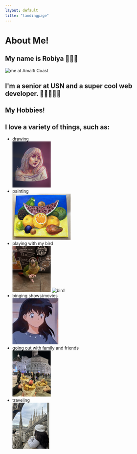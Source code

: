 ```yaml
---
layout: default
title: "landingpage"
---
```


<h1>About Me!</h1>

  <h2>My name is Robiya 🙋🏻‍♀️</h2>
  <img src="me.png" alt="me at Amalfi Coast" style="width:150px;height:190px;">
  <h2>I'm a senior at USN and a super cool web developer. 👩🏻‍💻😎💅</h2>

  <h2>My Hobbies!</h2>
  <h2>I love a variety of things, such as:</h2>
  <ul>
    <li>drawing</li>
    <img src="billieeilish.png" alt="billie eilish" style="width:125px;height:150px;"> 
    <li>painting</li>
    <img src="painting.png" alt="bird with fruits--frida kahlo" style="width:190px;height:150px;">
    <li>playing with my bird</li>
    <img src="bird2.jpeg" alt="bird" style="width:125px;height:150px;"> 
    <img src="jonny.png" alt="bird" style="width:120px;height:150px;">
    <li>binging shows/movies</li>
    <img src="images.jpg" alt="Kagome from Inuyasha" style="width:150px;height:150px;"> 
    <li>going out with family and friends</li>
    <img src="gelato.png" alt="gelato" style="width:125px;height:150px;"> 
    <li>traveling</li>
    <img src="Milan.jpeg" alt="Milan, Italy" style="width:120px;height:150px;">
  </ul>


